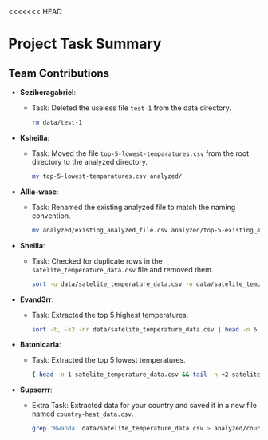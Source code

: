 <<<<<<< HEAD
# Project Task Summary

## Team Contributions

- **Seziberagabriel**: 
  - Task: Deleted the useless file `test-1` from the data directory.
    ```bash
    rm data/test-1
    ```

- **Ksheilla**: 
  - Task: Moved the file `top-5-lowest-temparatures.csv` from the root directory to the analyzed directory.
    ```bash
    mv top-5-lowest-temparatures.csv analyzed/
    ```

- **Allia-wase**: 
  - Task: Renamed the existing analyzed file to match the naming convention.
    ```bash
    mv analyzed/existing_analyzed_file.csv analyzed/top-5-existing_analyzed_file.csv
    ```

- **Sheilla**: 
  - Task: Checked for duplicate rows in the `satelite_temperature_data.csv` file and removed them.
    ```bash
    sort -u data/satelite_temperature_data.csv -o data/satelite_temperature_data.csv
    ```

- **Evand3rr**: 
  - Task: Extracted the top 5 highest temperatures.
    ```bash
    sort -t, -k2 -nr data/satelite_temperature_data.csv | head -n 6 > analyzed/top-5-highest-temparatures.csv
    ```

- **Batonicarla**: 
  - Task: Extracted the top 5 lowest temperatures.
    ```bash
    { head -n 1 satelite_temperature_data.csv && tail -n +2 satelite_temperature_data.csv | sort -t, -k2 -nr | head -n 5; } > analyzed/top-5-lowest-temperatures.csv
    ```

- **Supserrr**: 
  - Extra Task: Extracted data for your country and saved it in a new file named `country-heat_data.csv`.
    ```bash
    grep 'Rwanda' data/satelite_temperature_data.csv > analyzed/country-heat_data.csv
    ```
